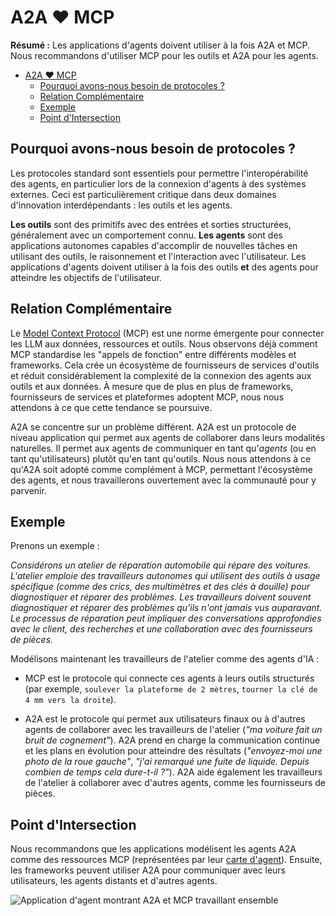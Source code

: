 # A2A ❤️ MCP

**Résumé :** Les applications d'agents doivent utiliser à la fois A2A et MCP. Nous recommandons d'utiliser MCP pour les outils et A2A pour les agents.

<!-- TOC -->
- [A2A ❤️ MCP](#a2a--mcp)
  - [Pourquoi avons-nous besoin de protocoles ?](#pourquoi-avons-nous-besoin-de-protocoles)
  - [Relation Complémentaire](#relation-complémentaire)
  - [Exemple](#exemple)
  - [Point d'Intersection](#point-dintersection)

<!-- /TOC -->

## Pourquoi avons-nous besoin de protocoles ?

Les protocoles standard sont essentiels pour permettre l'interopérabilité des agents, en particulier lors de la connexion d'agents à des systèmes externes. Ceci est particulièrement critique dans deux domaines d'innovation interdépendants : les outils et les agents.

**Les outils** sont des primitifs avec des entrées et sorties structurées, généralement avec un comportement connu. **Les agents** sont des applications autonomes capables d'accomplir de nouvelles tâches en utilisant des outils, le raisonnement et l'interaction avec l'utilisateur. Les applications d'agents doivent utiliser à la fois des outils **et** des agents pour atteindre les objectifs de l'utilisateur.

## Relation Complémentaire

Le [Model Context Protocol](https://modelcontextprotocol.io/) (MCP) est une norme émergente pour connecter les LLM aux données, ressources et outils. Nous observons déjà comment MCP standardise les "appels de fonction" entre différents modèles et frameworks. Cela crée un écosystème de fournisseurs de services d'outils et réduit considérablement la complexité de la connexion des agents aux outils et aux données. À mesure que de plus en plus de frameworks, fournisseurs de services et plateformes adoptent MCP, nous nous attendons à ce que cette tendance se poursuive.

A2A se concentre sur un problème différent. A2A est un protocole de niveau application qui permet aux agents de collaborer dans leurs modalités naturelles. Il permet aux agents de communiquer en tant qu'*agents* (ou en tant qu'utilisateurs) plutôt qu'en tant qu'outils. Nous nous attendons à ce qu'A2A soit adopté comme complément à MCP, permettant l'écosystème des agents, et nous travaillerons ouvertement avec la communauté pour y parvenir.

## Exemple

Prenons un exemple :

*Considérons un atelier de réparation automobile qui répare des voitures. L'atelier emploie des travailleurs autonomes qui utilisent des outils à usage spécifique (comme des crics, des multimètres et des clés à douille) pour diagnostiquer et réparer des problèmes. Les travailleurs doivent souvent diagnostiquer et réparer des problèmes qu'ils n'ont jamais vus auparavant. Le processus de réparation peut impliquer des conversations approfondies avec le client, des recherches et une collaboration avec des fournisseurs de pièces.*

Modélisons maintenant les travailleurs de l'atelier comme des agents d'IA :

* MCP est le protocole qui connecte ces agents à leurs outils structurés (par exemple, `soulever la plateforme de 2 mètres`, `tourner la clé de 4 mm vers la droite`).

* A2A est le protocole qui permet aux utilisateurs finaux ou à d'autres agents de collaborer avec les travailleurs de l'atelier (*"ma voiture fait un bruit de cognement"*). A2A prend en charge la communication continue et les plans en évolution pour atteindre des résultats (*"envoyez-moi une photo de la roue gauche"*, *"j'ai remarqué une fuite de liquide. Depuis combien de temps cela dure-t-il ?"*). A2A aide également les travailleurs de l'atelier à collaborer avec d'autres agents, comme les fournisseurs de pièces.

## Point d'Intersection

Nous recommandons que les applications modélisent les agents A2A comme des ressources MCP (représentées par leur [carte d'agent](/documentation.md#agent-card)). Ensuite, les frameworks peuvent utiliser A2A pour communiquer avec leurs utilisateurs, les agents distants et d'autres agents.

![Application d'agent montrant A2A et MCP travaillant ensemble](../images/a2a_mcp.png) 